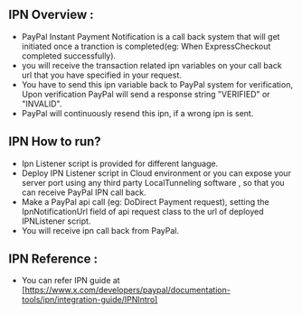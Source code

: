 IPN Overview :
------------
* PayPal Instant Payment Notification is a call back system that will get initiated once a tranction is completed(eg: When 
ExpressCheckout completed successfully).
* you will receive the transaction related ipn variables on your call back url that you have specified in your request.
*  You have to send this ipn variable back to PayPal system for verification, Upon verification PayPal will send
a response string "VERIFIED" or "INVALID".
* PayPal will continuously resend this ipn, if a wrong ipn is sent.

IPN How to run?
--------------
* Ipn Listener script is provided for different language.
* Deploy IPN Listener script in Cloud environment or you can expose your server port using any third party LocalTunneling software , so that you can receive PayPal IPN call back.
* Make a PayPal api call (eg: DoDirect Payment request), setting the IpnNotificationUrl field of api request class to the url of deployed IPNListener script.
* You will receive ipn call back from PayPal.
    
IPN Reference :
--------------
* You can refer IPN guide at [https://www.x.com/developers/paypal/documentation-tools/ipn/integration-guide/IPNIntro]